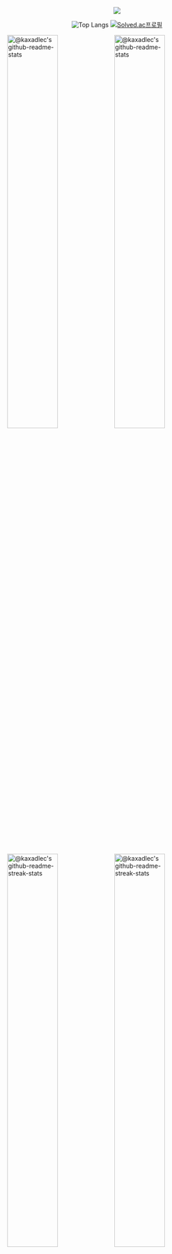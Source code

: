 <p align="center">

  <a href="https://github.com/kaxadlec/readme-typing-svg">
    <img src="https://readme-typing-svg.demolab.com/?lines=Welcome+To+HyeonJin's+Github+Profile;Majoring+in+Electrical+Engineering;Want+to+be+a+Front-End+Developer;Also interested in low-level programming&font=Fira%20Code&center=true&width=600&height=55&color=F7A2C8FF&vCenter=true&pause=1000&size=22"/></a>
</p>


<div align="center">
  
![Top Langs](https://github-readme-stats.vercel.app/api/top-langs/?username=kaxadlec&layout=compact&theme=dracula)
[![Solved.ac프로필](http://mazassumnida.wtf/api/generate_badge?boj=ohj220)](https://solved.ac/ohj220)
</div>

<p align="center">

<!-- OLD github-readme-stats
<a href="https://github.com/Aleksey-Voko?tab=repositories"><img src="https://github-readme-stats.vercel.app/api?username=Aleksey-Voko&theme=gotham&show_icons=true&count_private=true&hide_border=true"  width="48%" alt="@Voko's github-readme-stats"/></a>
-->

<a href="https://github.com/kaxadlec?tab=repositories#gh-dark-mode-only"><img src="https://github-readme-stats-one-bice.vercel.app/api?username=kaxadlec&theme=gotham&show_icons=true&count_private=true&hide_border=true&role=OWNER,ORGANIZATION_MEMBER,COLLABORATOR"  width="48%" alt="@kaxadlec's github-readme-stats"/></a>
<a href="https://github.com/kaxadlec?tab=repositories#gh-light-mode-only"><img src="https://github-readme-stats-one-bice.vercel.app/api?username=kaxadlec&theme=default&show_icons=true&count_private=true&hide_border=true&role=OWNER,ORGANIZATION_MEMBER,COLLABORATOR"  width="48%" alt="@kaxadlec's github-readme-stats"/></a>
<a href="https://github.com/kaxadlec?tab=stars#gh-dark-mode-only"><img src="https://github-readme-streak-stats.herokuapp.com?user=kaxadlec&theme=gotham&hide_border=true&date_format=M%20j%5B%2C%20Y%5D"  width="48%" alt="@kaxadlec's github-readme-streak-stats"/></a>
<a href="https://github.com/kaxadlec?tab=stars#gh-light-mode-only"><img src="https://github-readme-streak-stats.herokuapp.com?user=kaxadlec&theme=transparent&hide_border=true&date_format=M%20j%5B%2C%20Y%5D"  width="48%" alt="@kaxadlec's github-readme-streak-stats"/></a>

</p>
